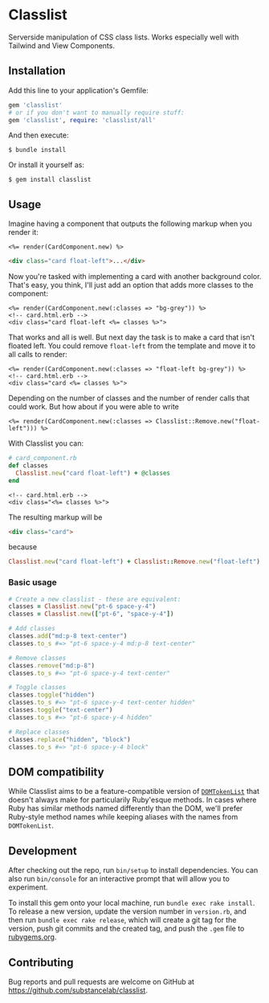 # Classlist

Serverside manipulation of CSS class lists. Works especially well with Tailwind and View Components.

## Installation

Add this line to your application's Gemfile:

```ruby
gem 'classlist'
# or if you don't want to manually require stuff:
gem 'classlist', require: 'classlist/all'
```

And then execute:

    $ bundle install

Or install it yourself as:

    $ gem install classlist

## Usage

Imagine having a component that outputs the following markup when you render it:

```erb
<%= render(CardComponent.new) %>
```

```html
<div class="card float-left">...</div>
```

Now you're tasked with implementing a card with another background color. That's easy, you think, I'll just add an option that adds more classes to the component:

```erb
<%= render(CardComponent.new(:classes => "bg-grey")) %>
<!-- card.html.erb -->
<div class="card float-left <%= classes %>">
```

That works and all is well. But next day the task is to make a card that isn't floated left. You could remove `float-left` from the template and move it to all calls to render:

```erb
<%= render(CardComponent.new(:classes => "float-left bg-grey")) %>
<!-- card.html.erb -->
<div class="card <%= classes %>">
```

Depending on the number of classes and the number of render calls that could work. But how about if you were able to write

```erb
<%= render(CardComponent.new(:classes => Classlist::Remove.new("float-left"))) %>
```

With Classlist you can:

```ruby
# card_component.rb
def classes
  Classlist.new("card float-left") + @classes
end
```

```erb
<!-- card.html.erb -->
<div class="<%= classes %>">
```

The resulting markup will be

```html
<div class="card">
```

because

```ruby
Classlist.new("card float-left") + Classlist::Remove.new("float-left") == Classlist.new("card")
```

### Basic usage

```ruby
# Create a new classlist - these are equivalent:
classes = Classlist.new("pt-6 space-y-4")
classes = Classlist.new(["pt-6", "space-y-4"])

# Add classes
classes.add("md:p-8 text-center")
classes.to_s #=> "pt-6 space-y-4 md:p-8 text-center"

# Remove classes
classes.remove("md:p-8")
classes.to_s #=> "pt-6 space-y-4 text-center"

# Toggle classes
classes.toggle("hidden")
classes.to_s #=> "pt-6 space-y-4 text-center hidden"
classes.toggle("text-center")
classes.to_s #=> "pt-6 space-y-4 hidden"

# Replace classes
classes.replace("hidden", "block")
classes.to_s #=> "pt-6 space-y-4 block"
```

## DOM compatibility

While Classlist aims to be a feature-compatible version of [`DOMTokenList`](https://developer.mozilla.org/en-US/docs/Web/API/DOMTokenList) that doesn't always make for particularily Ruby'esque methods. In cases where Ruby has similar methods named differently than the DOM, we'll prefer Ruby-style method names while keeping aliases with the names from `DOMTokenList`.

## Development

After checking out the repo, run `bin/setup` to install dependencies. You can also run `bin/console` for an interactive prompt that will allow you to experiment.

To install this gem onto your local machine, run `bundle exec rake install`. To release a new version, update the version number in `version.rb`, and then run `bundle exec rake release`, which will create a git tag for the version, push git commits and the created tag, and push the `.gem` file to [rubygems.org](https://rubygems.org).

## Contributing

Bug reports and pull requests are welcome on GitHub at https://github.com/substancelab/classlist.
